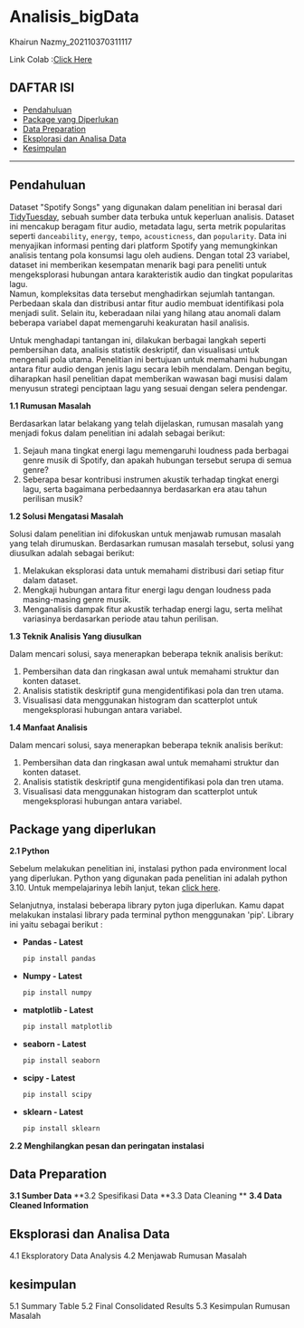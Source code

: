# Analisis_bigData


Khairun Nazmy_202110370311117

Link Colab :[Click Here](https://colab.research.google.com/drive/1AbCdEfGhIjKlMnOpQrStUvWxYz123456)


**DAFTAR ISI**
----------------------

- [Pendahuluan](#pendahuluan)
- [Package yang Diperlukan](#package-yang-diperlukan)
- [Data Preparation](#data-preparation)
- [Eksplorasi dan Analisa Data](#eksplorasi-dan-analisa-data)
- [Kesimpulan](#kesimpulan)

---


**Pendahuluan**
---
Dataset "Spotify Songs" yang digunakan dalam penelitian ini berasal dari [TidyTuesday](https://github.com/rfordatascience/tidytuesday/blob/main/data/2020/2020-01-21/readme.md), sebuah sumber data terbuka untuk keperluan analisis. Dataset ini mencakup beragam fitur audio, metadata lagu, serta metrik popularitas seperti `danceability`, `energy`, `tempo`, `acousticness`, dan `popularity`. Data ini menyajikan informasi penting dari platform Spotify yang memungkinkan analisis tentang pola konsumsi lagu oleh audiens. Dengan total 23 variabel, dataset ini memberikan kesempatan menarik bagi para peneliti untuk mengeksplorasi hubungan antara karakteristik audio dan tingkat popularitas lagu.  
Namun, kompleksitas data tersebut menghadirkan sejumlah tantangan. Perbedaan skala dan distribusi antar fitur audio membuat identifikasi pola menjadi sulit. Selain itu, keberadaan nilai yang hilang atau anomali dalam beberapa variabel dapat memengaruhi keakuratan hasil analisis.  

Untuk menghadapi tantangan ini, dilakukan berbagai langkah seperti pembersihan data, analisis statistik deskriptif, dan visualisasi untuk mengenali pola utama. Penelitian ini bertujuan untuk memahami hubungan antara fitur audio dengan jenis lagu secara lebih mendalam. Dengan begitu, diharapkan hasil penelitian dapat memberikan wawasan bagi musisi dalam menyusun strategi penciptaan lagu yang sesuai dengan selera pendengar.

**1.1 Rumusan Masalah**

Berdasarkan latar belakang yang telah dijelaskan, rumusan masalah yang menjadi fokus dalam penelitian ini adalah sebagai berikut:

1. Sejauh mana tingkat energi lagu memengaruhi loudness pada berbagai genre musik di Spotify, dan apakah hubungan tersebut serupa di semua genre?
2. Seberapa besar kontribusi instrumen akustik terhadap tingkat energi lagu, serta bagaimana perbedaannya berdasarkan era atau tahun perilisan musik?
   
**1.2 Solusi Mengatasi Masalah**

Solusi dalam penelitian ini difokuskan untuk menjawab rumusan masalah yang telah dirumuskan. Berdasarkan rumusan masalah tersebut, solusi yang diusulkan adalah sebagai berikut:  

1. Melakukan eksplorasi data untuk memahami distribusi dari setiap fitur dalam dataset.  
2. Mengkaji hubungan antara fitur energi lagu dengan loudness pada masing-masing genre musik.  
3. Menganalisis dampak fitur akustik terhadap energi lagu, serta melihat variasinya berdasarkan periode atau tahun perilisan.
   
**1.3 Teknik Analisis Yang diusulkan**

Dalam mencari solusi, saya menerapkan beberapa teknik analisis berikut:  

1. Pembersihan data dan ringkasan awal untuk memahami struktur dan konten dataset.  
2. Analisis statistik deskriptif guna mengidentifikasi pola dan tren utama.  
3. Visualisasi data menggunakan histogram dan scatterplot untuk mengeksplorasi hubungan antara variabel.
   
**1.4 Manfaat Analisis**

Dalam mencari solusi, saya  menerapkan beberapa teknik analisis berikut:  

1. Pembersihan data dan ringkasan awal untuk memahami struktur dan konten dataset.  
2. Analisis statistik deskriptif guna mengidentifikasi pola dan tren utama.  
3. Visualisasi data menggunakan histogram dan scatterplot untuk mengeksplorasi hubungan antara variabel.  


**Package yang diperlukan**
--

**2.1 Python**

Sebelum melakukan penelitian ini, instalasi python pada environment local yang diperlukan. Python yang digunakan pada penelitian ini adalah python 3.10. Untuk mempelajarinya lebih lanjut, tekan [click here](https://www.python.org/downloads/release/python-3100/).

Selanjutnya, instalasi beberapa library pyton juga diperlukan. Kamu dapat melakukan instalasi library pada terminal python menggunakan 'pip'. Library ini yaitu sebagai berikut :
- **Pandas - Latest**
  ```bash
  pip install pandas

- **Numpy - Latest**
  ```bash
  pip install numpy

- **matplotlib - Latest**
  ```bash
  pip install matplotlib

- **seaborn - Latest**
  ```bash
  pip install seaborn

- **scipy - Latest**
  ```bash
  pip install scipy


- **sklearn - Latest**
  ```bash
  pip install sklearn

**2.2 Menghilangkan pesan dan peringatan instalasi**


**Data Preparation**
--
**3.1 Sumber Data**
**3.2 Spesifikasi Data
**3.3 Data Cleaning **
**3.4 Data Cleaned Information**

Eksplorasi dan Analisa Data
--
4.1 Eksploratory Data Analysis
4.2 Menjawab Rumusan Masalah

kesimpulan 
--
5.1 Summary Table
5.2 Final Consolidated Results
5.3 Kesimpulan Rumusan Masalah
